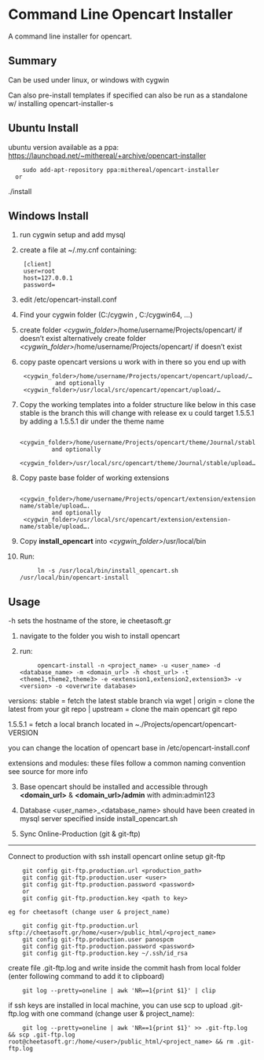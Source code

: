 Command Line Opencart Installer
=====================

A command line installer for opencart.


Summary
-------

Can be used under linux, or windows with cygwin

Can also pre-install templates if specified
can also be run as a standalone w/ installing opencart-installer-s

Ubuntu Install
----------
ubuntu version available as a ppa: https://launchpad.net/~mithereal/+archive/opencart-installer

		sudo add-apt-repository ppa:mithereal/opencart-installer
      or
./install

Windows Install
----------

1. run cygwin setup and add mysql
2. create a file at ~/.my.cnf containing:

		[client] 
		user=root 
		host=127.0.0.1 
		password= 

3. edit /etc/opencart-install.conf
4. Find your cygwin folder (C:/cygwin , C:/cygwin64, …)
5. create folder *&lt;cygwin_folder&gt;*/home/username/Projects/opencart/ if doesn’t exist
  alternatively create folder  *&lt;cygwin_folder&gt;*/home/username/Projects/opencart/ if doesn’t exist
6. copy paste opencart versions u work with in there so you end up with   

		<cygwin_folder>/home/username/Projects/opencart/opencart/upload/…
                 and optionally
		<cygwin_folder>/usr/local/src/opencart/opencart/upload/…
		
		
6. Copy the working templates into a folder structure like below in this case stable is the branch this will change with release ex u could target 1.5.5.1 by adding a 1.5.5.1 dir under the theme name

		<cygwin_folder>/home/username/Projects/opencart/theme/Journal/stable/upload….
                and optionally
		<cygwin_folder>/usr/local/src/opencart/theme/Journal/stable/upload….

6. Copy paste base folder of working extensions  

		<cygwin_folder>/home/username/Projects/opencart/extension/extension-name/stable/upload….
                and optionally
		<cygwin_folder>/usr/local/src/opencart/extension/extension-name/stable/upload….

8. Copy **install\_opencart** into *&lt;cygwin_folder&gt;*/usr/local/bin
9. Run:  
	
   	        ln -s /usr/local/bin/install_opencart.sh /usr/local/bin/opencart-install

Usage
-----
 -h sets the hostname of the store, ie cheetasoft.gr 

1. navigate to the folder you wish to install opencart
2. run:  

	        opencart-install -n <project_name> -u <user_name> -d <database_name> -m <domain_url> -h <host_url> -t <theme1,theme2,theme3> -e <extension1,extension2,extension3> -v <version> -o <overwrite database>
	  
versions: stable = fetch the latest stable branch via wget | origin = clone the latest from your git repo | upstream = clone the main opencart git repo 

1.5.5.1 = fetch a local branch located in ~./Projects/opencart/opencart-VERSION  

you can change the location of opencart base in /etc/opencart-install.conf
		  
extensions and modules: these files follow a common naming convention see source for more info

3. Base opencart should be installed and accessible through __&lt;domain\_url&gt;__ & __&lt;domain\_url&gt;/admin__ with admin:admin123
4. Database &lt;user\_name&gt;\_&lt;database\_name&gt; should have been created in mysql server specified inside install_opencart.sh


5. Sync Online-Production (git & git-ftp)
-----

 Connect to production with ssh
 install opencart online
 setup git-ftp  

		git config git-ftp.production.url <production_path>
		git config git-ftp.production.user <user>
		git config git-ftp.production.password <password>
		or
		git config git-ftp.production.key <path to key>

	eg for cheetasoft (change user & project_name)  

		git config git-ftp.production.url sftp://cheetasoft.gr/home/<user>/public_html/<project_name>
		git config git-ftp.production.user panospcm
		git config git-ftp.production.password <password>
		git config git-ftp.production.key ~/.ssh/id_rsa

 create file .git-ftp.log and write inside the commit hash from local folder (enter following command to add it to clipboard)

		git log --pretty=oneline | awk 'NR==1{print $1}' | clip

 if ssh keys are installed in local machine, you can use scp to upload .git-ftp.log with one command (change user & project_name):  

		git log --pretty=oneline | awk 'NR==1{print $1}' >> .git-ftp.log && scp .git-ftp.log root@cheetasoft.gr:/home/<user>/public_html/<project_name> && rm .git-ftp.log


